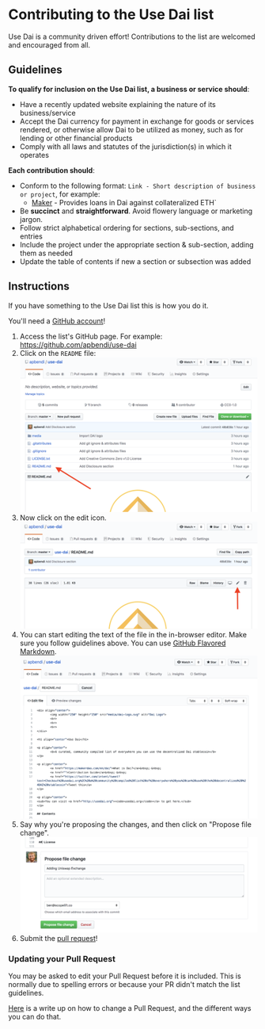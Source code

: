 # Contributing to the Use Dai list

Use Dai is a community driven effort! Contributions to the list are welcomed and encouraged from all.

## Guidelines

**To qualify for inclusion on the Use Dai list, a business or service should**:

* Have a recently updated website explaining the nature of its business/service
* Accept the Dai currency for payment in exchange for goods or services rendered, or otherwise allow Dai to be utilized as money, such as for lending or other financial products
* Comply with all laws and statutes of the jurisdiction(s) in which it operates

**Each contribution should**:

* Conform to the following format: `Link - Short description of business or project`, for example:
  * [Maker](https://cdp.makerdao.com/) - Provides loans in Dai against collateralized ETH`
* Be **succinct** and **straightforward**. Avoid flowery language or marketing jargon.
* Follow strict alphabetical ordering for sections, sub-sections, and entries
* Include the project under the appropriate section & sub-section, adding them as needed
* Update the table of contents if new a section or subsection was added

## Instructions


If you have something to the Use Dai list this is how you do it.

You'll need a [GitHub account](https://github.com/join)!

1. Access the list's GitHub page. For example: https://github.com/apbendi/use-dai
2. Click on the `README` file: ![Step 2 Click on README.md](media/click-readme.png)
3. Now click on the edit icon. ![Step 3 - Click on Edit](media/click-edit.png)
4. You can start editing the text of the file in the in-browser editor. Make sure you follow guidelines above. You can use [GitHub Flavored Markdown](https://help.github.com/articles/github-flavored-markdown/). ![Step 4 - Edit the file](media/edit-readme.png)
5. Say why you're proposing the changes, and then click on "Propose file change". ![Step 5 - Propose Changes](media/propose-changes.png)
6. Submit the [pull request](https://help.github.com/articles/using-pull-requests/)!

### Updating your Pull Request

You may be asked to edit your Pull Request before it is included. This is normally due to spelling errors or because your PR didn't match the list guidelines.

[Here](https://github.com/RichardLitt/knowledge/blob/master/github/amending-a-commit-guide.md) is a write up on how to change a Pull Request, and the different ways you can do that.